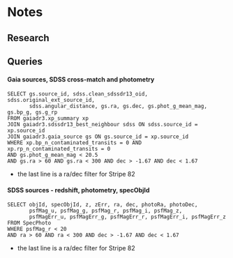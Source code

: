 # Notes

## Research

## Queries

#### Gaia sources, SDSS cross-match and photometry
```
SELECT gs.source_id, sdss.clean_sdssdr13_oid, sdss.original_ext_source_id,
       sdss.angular_distance, gs.ra, gs.dec, gs.phot_g_mean_mag, gs.bp_g, gs.g_rp
FROM gaiadr3.xp_summary xp
JOIN gaiadr3.sdssdr13_best_neighbour sdss ON sdss.source_id = xp.source_id
JOIN gaiadr3.gaia_source gs ON gs.source_id = xp.source_id
WHERE xp.bp_n_contaminated_transits = 0 AND xp.rp_n_contaminated_transits = 0
AND gs.phot_g_mean_mag < 20.5
AND gs.ra > 60 AND gs.ra < 300 AND dec > -1.67 AND dec < 1.67
```
- the last line is a ra/dec filter for Stripe 82

#### SDSS sources - redshift, photometry, specObjId
```
SELECT objId, specObjId, z, zErr, ra, dec, photoRa, photoDec,
       psfMag_u, psfMag_g, psfMag_r, psfMag_i, psfMag_z,
       psfMagErr_u, psfMagErr_g, psfMagErr_r, psfMagErr_i, psfMagErr_z
FROM SpecPhoto
WHERE psfMag_r < 20
AND ra > 60 AND ra < 300 AND dec > -1.67 AND dec < 1.67
```
- the last line is a ra/dec filter for Stripe 82
